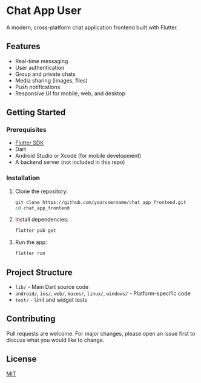 # Chat App User

A modern, cross-platform chat application frontend built with Flutter.

## Features

- Real-time messaging
- User authentication
- Group and private chats
- Media sharing (images, files)
- Push notifications
- Responsive UI for mobile, web, and desktop

## Getting Started

### Prerequisites

- [Flutter SDK](https://flutter.dev/docs/get-started/install)
- Dart
- Android Studio or Xcode (for mobile development)
- A backend server (not included in this repo)

### Installation

1. Clone the repository:
   ```sh
   git clone https://github.com/yourusername/chat_app_frontend.git
   cd chat_app_frontend
   ```
2. Install dependencies:
   ```sh
   flutter pub get
   ```
3. Run the app:
   ```sh
   flutter run
   ```

## Project Structure

- `lib/` - Main Dart source code
- `android/`, `ios/`, `web/`, `macos/`, `linux/`, `windows/` - Platform-specific code
- `test/` - Unit and widget tests

## Contributing

Pull requests are welcome. For major changes, please open an issue first to discuss what you would like to change.

## License

[MIT](LICENSE)
